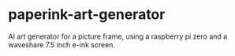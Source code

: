 # paperink-art-generator
AI art generator for a picture frame, using a raspberry pi zero and a waveshare 7.5 inch e-ink screen.

